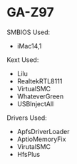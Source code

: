 #  GA-Z97

SMBIOS Used:
- iMac14,1

Kext Used:
- Lilu
- RealtekRTL8111
- VirtualSMC
- WhateverGreen
- USBInjectAll

Drivers Used:
- ApfsDriverLoader
- AptioMemoryFix
- VirutalSMC
- HfsPlus
